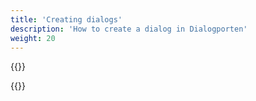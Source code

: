 ```yaml
---
title: 'Creating dialogs'
description: 'How to create a dialog in Dialogporten'
weight: 20
---
```


{{<notyetwritten>}}

{{<children />}}
